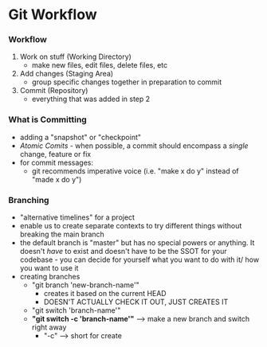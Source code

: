 # Git Workflow

### **Workflow**
1. Work on stuff (Working Directory)
   - make new files, edit files, delete files, etc
2. Add changes (Staging Area)
   - group specific changes together in preparation to commit
3. Commit (Repository)
   - everything that was added in step 2

### **What is Committing**
- adding a "snapshot" or "checkpoint"
- *Atomic Comits* - when possible, a commit should encompass a *single* change, feature or fix
- for commit messages:
  - git recommends imperative voice (i.e. "make x do y" instead of "made x do y")

### **Branching**
- "alternative timelines" for a project
- enable us to create separate contexts to try different things without breaking the main branch
- the default branch is "master" but has no special powers or anything. It doesn't *have* to exist and doesn't have to be the SSOT for your codebase - you can decide for yourself what you want to do with it/ how you want to use it
- creating branches
  - "git branch 'new-branch-name'"
    - creates it based on the current HEAD
    - DOESN'T ACTUALLY CHECK IT OUT, JUST CREATES IT
  - "git switch 'branch-name'" 
  - **"git switch -c 'branch-name'"** --> make a new branch and switch right away
    - "-c" --> short for create 


